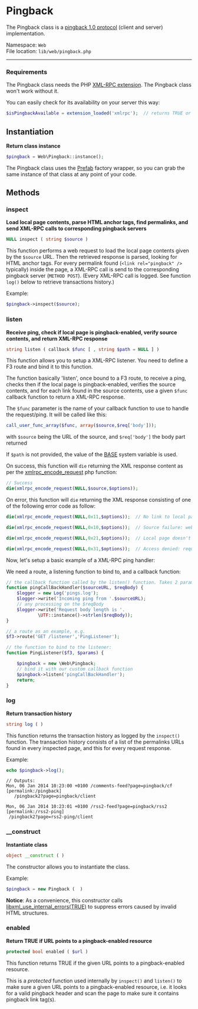 # Pingback

The Pingback class is a [pingback 1.0 protocol](http://www.hixie.ch/specs/pingback/pingback "Pingback 1.0 specifications") (client and server) implementation.

Namespace: `Web` <br>
File location: `lib/web/pingback.php`

---

### Requirements

The Pingback class needs the PHP [XML-RPC extension](http://php.net/manual/en/book.xmlrpc.php "php.net :: XML-RPC reference"). The Pingback class won't work without it.

You can easily check for its availability on your server this way:

```php
$isPingbackAvailable = extension_loaded('xmlrpc');  // returns TRUE or FALSE
```
## Instantiation

**Return class instance**

```php
$pingback = Web\Pingback::instance();
```

The Pingback class uses the [Prefab](prefab-registry) factory wrapper, so you can grab the same instance of that class at any point of your code.

## Methods

### inspect

**Load local page contents, parse HTML anchor tags, find permalinks, and send XML-RPC calls to corresponding pingback servers**

``` php
NULL inspect ( string $source )
```

This function performs a web request to load the local page contents given by the `$source` URL. Then the retrieved response is parsed, looking for HTML anchor tags. For every permalink found (`<link rel="pingback" />` typically) inside the page, a XML-RPC call is send to the corresponding pingback server (`METHOD POST`). (Every XML-RPC call is logged. See function `log()` below to retrieve transactions history.)

Example:

``` php
$pingback->inspect($source);
```

### listen

**Receive ping, check if local page is pingback-enabled, verify source contents, and return XML-RPC response**

``` php
string listen ( callback $func [ , string $path = NULL ] )
```

This function allows you to setup a XML-RPC listener. You need to define a F3 route and bind it to this function.

The function basically 'listen', once bound to a F3 route, to receive a ping, checks then if the local page is pingback-enabled, verifies the source contents, and for each link found in the source contents, use a given `$func` callback function to return a XML-RPC response.

The `$func` parameter is the name of your callback function to use to handle the request/ping. It will be called like this:

```php
call_user_func_array($func, array($source,$req['body']));
```
with `$source` being the URL of the source, and `$req['body']` the body part returned

If `$path` is not provided, the value of the [BASE](quick-reference#base) system variable is used.

On success, this function will `die` returning the XML response content as per the [xmlrpc_encode_request](http://php.net/manual/en/function.xmlrpc-encode-request.php "php.net :: xmlrpc_encode_request") php function:

```php
// Success
die(xmlrpc_encode_request(NULL,$source,$options));
```

On error, this function will `die` returning the XML response consisting of one of the following error code as follow:

```php
die(xmlrpc_encode_request(NULL,0x11,$options));  // No link to local page found in request body

die(xmlrpc_encode_request(NULL,0x10,$options));  // Source failure: web request failed or received doc malformed

die(xmlrpc_encode_request(NULL,0x21,$options));  // Local page doesn't exist or is not pingback-enabled

die(xmlrpc_encode_request(NULL,0x31,$options));  // Access denied: request method is not 'pingback.ping' or request malformed
```

Now, let's setup a basic example of a XML-RPC ping handler:

We need a route, a listening function to bind to, and a callback function:

``` php
// the callback function called by the listen() function. Takes 2 parameters
function pingCallBackHandler($sourceURL, $reqBody) {
	$logger = new Log('pings.log');
	$logger->write('Incoming ping from '.$sourceURL);
	// any processing on the $reqBody
	$logger->write('Request body length is '.
			\UTF::instance()->strlen($reqBody));
}

// a route as an example, e.g.
$f3->route('GET /listener','PingListener');

// the function to bind to the listener:
function PingListener($f3, $params) {

	$pingback = new \Web\Pingback;
	// bind it with our custom callback function
	$pingback->listen('pingCallBackHandler');
	return;
}
```

### log

**Return transaction history**

``` php
string log ( )
```

This function returns the transaction history as logged by the `inspect()` function. The transaction history consists of a list of the permalinks URLs found in every inspected page, and this for every request response.

Example:

``` php
echo $pingback->log();
```
```
// Outputs:
Mon, 06 Jan 2014 10:23:00 +0100 /comments-feed?page=pingback/cf [permalink:/pingback]
   /pingback2?page=pingback/client

Mon, 06 Jan 2014 10:23:01 +0100 /rss2-feed?page=pingback/rss2 [permalink:/rss2-ping]
 /pingback2?page=rss2-ping/client
 ```

### __construct

**Instantiate class**

``` php
object __construct ( )
```

The constructor allows you to instantiate the class.

Example:

``` php
$pingback = new Pingback (  )
```

**Notice**: As a convenience, this constructor calls [libxml_use_internal_errors(TRUE)](http://php.net/manual/en/function.libxml-use-internal-errors.php "php.net :: libxml_use_internal_errors") to suppress errors caused by invalid HTML structures.

### enabled

**Return TRUE if URL points to a pingback-enabled resource**

``` php
protected bool enabled ( $url )
```

This function returns TRUE if the given URL points to a pingback-enabled resource.

This is a _protected_ function used internally by `inspect()` and `listen()` to make sure a given URL points to a pingback-enabled resource, i.e. it looks for a valid pingback header and scan the page to make sure it contains pingback link tag(s).

